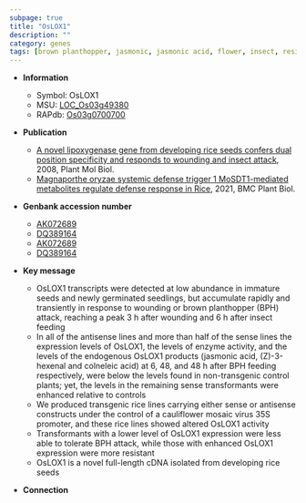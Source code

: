 ```yaml
---
subpage: true
title: "OsLOX1"
description: ""
category: genes
tags: [brown planthopper, jasmonic, jasmonic acid, flower, insect, resistant, seedling, seed]
---
```


* **Information**  
    + Symbol: OsLOX1  
    + MSU: [LOC_Os03g49380](http://rice.plantbiology.msu.edu/cgi-bin/ORF_infopage.cgi?orf=LOC_Os03g49380)  
    + RAPdb: [Os03g0700700](http://rapdb.dna.affrc.go.jp/viewer/gbrowse_details/irgsp1?name=Os03g0700700)  

* **Publication**  
    + [A novel lipoxygenase gene from developing rice seeds confers dual position specificity and responds to wounding and insect attack](http://www.ncbi.nlm.nih.gov/pubmed?term=A+novel+lipoxygenase+gene+from+developing+rice+seeds+confers+dual+position+specificity+and+responds+to+wounding+and+insect+attack%5BTitle%5D), 2008, Plant Mol Biol.
    + [Magnaporthe oryzae systemic defense trigger 1 MoSDT1-mediated metabolites regulate defense response in Rice](http://www.ncbi.nlm.nih.gov/pubmed?term=Magnaporthe+oryzae+systemic+defense+trigger+1+MoSDT1-mediated+metabolites+regulate+defense+response+in+Rice%5BTitle%5D), 2021, BMC Plant Biol.

* **Genbank accession number**  
    + [AK072689](http://www.ncbi.nlm.nih.gov/nuccore/AK072689)
    + [DQ389164](http://www.ncbi.nlm.nih.gov/nuccore/DQ389164)
    + [AK072689](http://www.ncbi.nlm.nih.gov/nuccore/AK072689)
    + [DQ389164](http://www.ncbi.nlm.nih.gov/nuccore/DQ389164)

* **Key message**  
    + OsLOX1 transcripts were detected at low abundance in immature seeds and newly germinated seedlings, but accumulate rapidly and transiently in response to wounding or brown planthopper (BPH) attack, reaching a peak 3 h after wounding and 6 h after insect feeding
    + In all of the antisense lines and more than half of the sense lines the expression levels of OsLOX1, the levels of enzyme activity, and the levels of the endogenous OsLOX1 products (jasmonic acid, (Z)-3-hexenal and colneleic acid) at 6, 48, and 48 h after BPH feeding respectively, were below the levels found in non-transgenic control plants; yet, the levels in the remaining sense transformants were enhanced relative to controls
    + We produced transgenic rice lines carrying either sense or antisense constructs under the control of a cauliflower mosaic virus 35S promoter, and these rice lines showed altered OsLOX1 activity
    + Transformants with a lower level of OsLOX1 expression were less able to tolerate BPH attack, while those with enhanced OsLOX1 expression were more resistant
    + OsLOX1 is a novel full-length cDNA isolated from developing rice seeds

* **Connection**  



